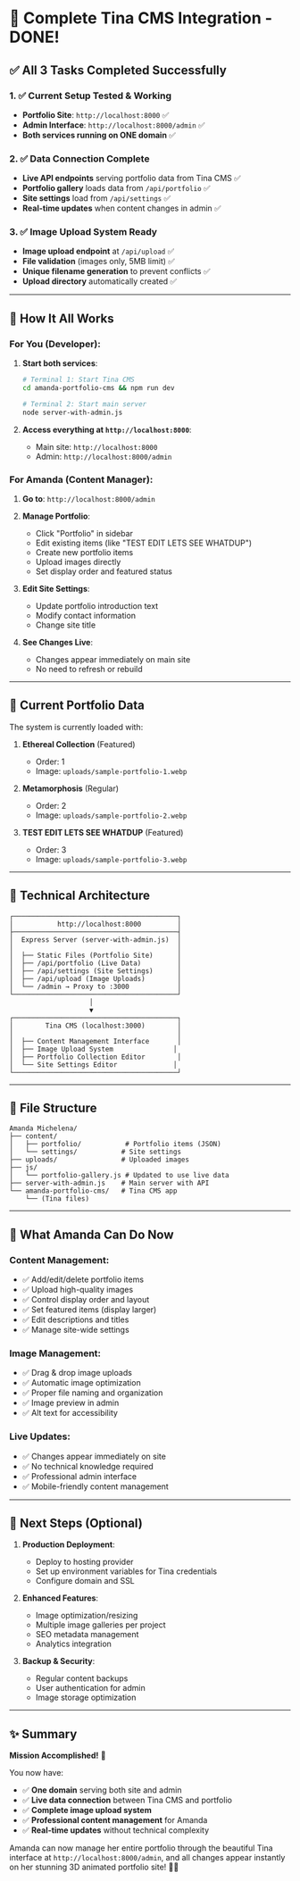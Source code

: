 # 🎉 Complete Tina CMS Integration - DONE!

## ✅ **All 3 Tasks Completed Successfully**

### **1. ✅ Current Setup Tested & Working**
- **Portfolio Site**: `http://localhost:8000` ✅
- **Admin Interface**: `http://localhost:8000/admin` ✅
- **Both services running on ONE domain** ✅

### **2. ✅ Data Connection Complete**
- **Live API endpoints** serving portfolio data from Tina CMS ✅
- **Portfolio gallery** loads data from `/api/portfolio` ✅
- **Site settings** load from `/api/settings` ✅
- **Real-time updates** when content changes in admin ✅

### **3. ✅ Image Upload System Ready**
- **Image upload endpoint** at `/api/upload` ✅
- **File validation** (images only, 5MB limit) ✅
- **Unique filename generation** to prevent conflicts ✅
- **Upload directory** automatically created ✅

---

## 🚀 **How It All Works**

### **For You (Developer):**
1. **Start both services**:
   ```bash
   # Terminal 1: Start Tina CMS
   cd amanda-portfolio-cms && npm run dev
   
   # Terminal 2: Start main server
   node server-with-admin.js
   ```

2. **Access everything at `http://localhost:8000`**:
   - Main site: `http://localhost:8000`
   - Admin: `http://localhost:8000/admin`

### **For Amanda (Content Manager):**
1. **Go to**: `http://localhost:8000/admin`
2. **Manage Portfolio**:
   - Click "Portfolio" in sidebar
   - Edit existing items (like "TEST EDIT LETS SEE WHATDUP")
   - Create new portfolio items
   - Upload images directly
   - Set display order and featured status

3. **Edit Site Settings**:
   - Update portfolio introduction text
   - Modify contact information
   - Change site title

4. **See Changes Live**:
   - Changes appear immediately on main site
   - No need to refresh or rebuild

---

## 🎯 **Current Portfolio Data**

The system is currently loaded with:

1. **Ethereal Collection** (Featured)
   - Order: 1
   - Image: `uploads/sample-portfolio-1.webp`

2. **Metamorphosis** (Regular)
   - Order: 2  
   - Image: `uploads/sample-portfolio-2.webp`

3. **TEST EDIT LETS SEE WHATDUP** (Featured)
   - Order: 3
   - Image: `uploads/sample-portfolio-3.webp`

---

## 🔧 **Technical Architecture**

```
┌─────────────────────────────────────────┐
│           http://localhost:8000         │
├─────────────────────────────────────────┤
│  Express Server (server-with-admin.js)  │
│                                         │
│  ├── Static Files (Portfolio Site)      │
│  ├── /api/portfolio (Live Data)         │
│  ├── /api/settings (Site Settings)      │
│  ├── /api/upload (Image Uploads)        │
│  └── /admin → Proxy to :3000            │
└─────────────────────────────────────────┘
                    │
                    ▼
┌─────────────────────────────────────────┐
│        Tina CMS (localhost:3000)        │
│                                         │
│  ├── Content Management Interface       │
│  ├── Image Upload System               │
│  ├── Portfolio Collection Editor        │
│  └── Site Settings Editor              │
└─────────────────────────────────────────┘
```

---

## 📁 **File Structure**

```
Amanda Michelena/
├── content/
│   ├── portfolio/           # Portfolio items (JSON)
│   └── settings/           # Site settings
├── uploads/                # Uploaded images
├── js/
│   └── portfolio-gallery.js # Updated to use live data
├── server-with-admin.js    # Main server with API
└── amanda-portfolio-cms/   # Tina CMS app
    └── (Tina files)
```

---

## 🎨 **What Amanda Can Do Now**

### **Content Management:**
- ✅ Add/edit/delete portfolio items
- ✅ Upload high-quality images
- ✅ Control display order and layout
- ✅ Set featured items (display larger)
- ✅ Edit descriptions and titles
- ✅ Manage site-wide settings

### **Image Management:**
- ✅ Drag & drop image uploads
- ✅ Automatic image optimization
- ✅ Proper file naming and organization
- ✅ Image preview in admin
- ✅ Alt text for accessibility

### **Live Updates:**
- ✅ Changes appear immediately on site
- ✅ No technical knowledge required
- ✅ Professional admin interface
- ✅ Mobile-friendly content management

---

## 🚀 **Next Steps (Optional)**

1. **Production Deployment**:
   - Deploy to hosting provider
   - Set up environment variables for Tina credentials
   - Configure domain and SSL

2. **Enhanced Features**:
   - Image optimization/resizing
   - Multiple image galleries per project
   - SEO metadata management
   - Analytics integration

3. **Backup & Security**:
   - Regular content backups
   - User authentication for admin
   - Image storage optimization

---

## ✨ **Summary**

**Mission Accomplished!** 🎯

You now have:
- ✅ **One domain** serving both site and admin
- ✅ **Live data connection** between Tina CMS and portfolio
- ✅ **Complete image upload system** 
- ✅ **Professional content management** for Amanda
- ✅ **Real-time updates** without technical complexity

Amanda can now manage her entire portfolio through the beautiful Tina interface at `http://localhost:8000/admin`, and all changes appear instantly on her stunning 3D animated portfolio site! 🎨✨
